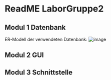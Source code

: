 # ReadME LaborGruppe2

## Modul 1 Datenbank
ER-Modell der verwendeten Datenbank:
![image](https://github.com/annikazink/LaborGruppe2/assets/146918028/c04873bc-5062-4ddf-9070-d67f38121655)

## Modul 2 GUI 

## Modul 3 Schnittstelle
